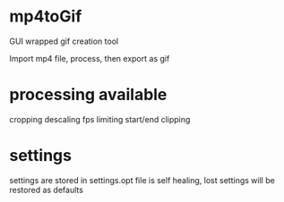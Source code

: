 # mp4toGif

GUI wrapped gif creation tool

Import mp4 file, process, then export as gif

# processing available

cropping
descaling
fps limiting
start/end clipping

# settings
settings are stored in settings.opt
file is self healing, lost settings will be restored as defaults
